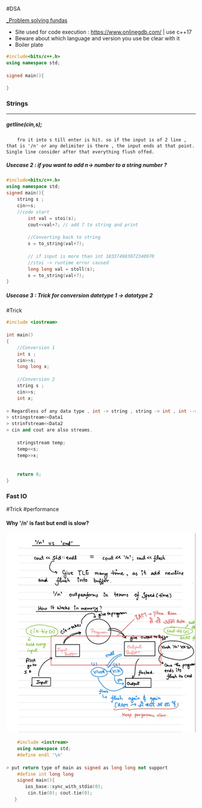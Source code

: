 #DSA 

[_Problem solving fundas](_pdf/_Problem%20solving%20fundas.pdf)

- Site used for code execution : https://www.onlinegdb.com/ | use c++17
- Beware about which language and version you use be clear with it
- Boiler plate 
```cpp
#include<bits/c++.h>
using namespace std;

signed main(){

}
```

### Strings
-------------
##### getline(cin,s);
		fro it into s till enter is hit. so if the input is of 2 line , that is '/n' or any delimiter is there , the input ends at that point. Single line consider after that everything flush offed.
		

#####  Usecase 2 : if you want to add n-> number to a string number ?
```cpp
#include<bits/c++.h>
using namespace std;
signed main(){
	string s ;
	cin>>s; 
	//code start
		int val = stoi(s);
		cout<<val+7; // add 7 to string and print
		
		//Converting back to string
		s = to_string(val+7);
	
		// if input is more than int 183374983072340970
		//stoi -> runtime error caused
		long long val = stoll(s);
		s = to_string(val+7);
}
```


##### Usecase 3 :  Trick for conversion  datetype 1 -> datatype 2 
#Trick 
```cpp
#include <iostream>

int main()
{
    //Conversion 1
    int s ;
    cin>>s;
    long long x;
    
    //Conversion 2 
    string s ;
    cin>>s;
    int x;

> Regardless of any data type , int -> string , string -> int , int --> long long We can just convert source data into stringstream , and assign that to destination data 
> stringstream<<Data1
> strinfstream<<Data2 
> cin and cout are also streams.

    stringstream temp;
    temp<<s;
    temp>>x;
    

    return 0;
}
```


### Fast IO
#Trick #performance 

 #### Why '/n' is fast but endl is slow?
![Pasted image 20241216072201](_images/Pasted%20image%2020241216072201.jpg)
 ```cpp
	 #include <iostream>
	 using namespace std;
	 #define endl '\n'
	 
> put return type of main as signed as long long not support
	 #define int long long 
	 signed main(){
		ios_base::sync_with_stdio(0);
		 cin.tie(0); cout.tie(0);	
	}
	 
```
 	  


